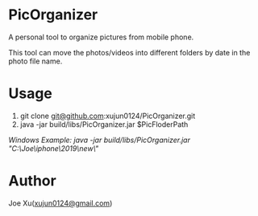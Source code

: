 # PicOrganizer
A personal tool to organize pictures from mobile phone.

This tool can move the photos/videos into different folders by date in the photo file name.

# Usage
1. git clone git@github.com:xujun0124/PicOrganizer.git
2. java -jar build/libs/PicOrganizer.jar $PicFloderPath

*Windows Example: java -jar build/libs/PicOrganizer.jar "C:\\Joe\\iphone\\2019\\new\\"*

# Author
Joe Xu(xujun0124@gmail.com)